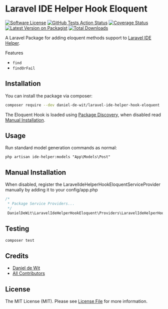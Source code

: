 # Laravel IDE Helper Hook Eloquent

[![Software License](https://img.shields.io/badge/license-MIT-brightgreen.svg?style=flat-square)](LICENSE.md)
[![GitHub Tests Action Status](https://img.shields.io/github/workflow/status/daniel-de-wit/laravel-ide-helper-hook-translatable/run-tests?label=tests)](https://github.com/daniel-de-wit/laravel-ide-helper-hook-translatable/actions?query=workflow%3Arun-tests+branch%3Amaster)
[![Coverage Status](https://coveralls.io/repos/github/daniel-de-wit/laravel-ide-helper-hook-translatable/badge.svg?branch=master)](https://coveralls.io/github/daniel-de-wit/laravel-ide-helper-hook-translatable?branch=master)
[![Latest Version on Packagist](https://img.shields.io/packagist/v/daniel-de-wit/laravel-ide-helper-hook-translatable.svg?style=flat-square)](https://packagist.org/packages/daniel-de-wit/laravel-ide-helper-hook-translatable)
[![Total Downloads](https://img.shields.io/packagist/dt/daniel-de-wit/laravel-ide-helper-hook-translatable.svg?style=flat-square)](https://packagist.org/packages/daniel-de-wit/laravel-ide-helper-hook-translatable)

A Laravel Package for adding eloquent methods support to [Laravel IDE Helper](https://github.com/barryvdh/laravel-ide-helper).

Features
 - `find`
 - `findOrFail`

## Installation

You can install the package via composer:

```bash
composer require --dev daniel-de-wit/laravel-ide-helper-hook-eloquent
```

The Eloquent Hook is loaded using [Package Discovery](https://laravel.com/docs/8.x/packages#package-discovery), when disabled read [Manual Installation](#manual-installation).

## Usage

Run standard model generation commands as normal:

`php artisan ide-helper:models "App\Models\Post"`

## Manual Installation
When disabled, register the LaravelIdeHelperHookEloquentServiceProvider manually by adding it to your config/app.php
```php
/*
 * Package Service Providers...
 */
 DanielDeWit\LaravelIdeHelperHookEloquent\Providers\LaravelIdeHelperHookEloquentServiceProvider::class,
```

## Testing

```bash
composer test
```

## Credits

- [Daniel de Wit](https://github.com/daniel-de-wit)
- [All Contributors](../../contributors)

## License

The MIT License (MIT). Please see [License File](LICENSE.md) for more information.
